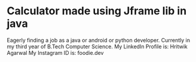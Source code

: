 # Calculator made using Jframe lib in java
Eagerly finding a job as a java or android or python developer.
Currently in my third year of B.Tech Computer Science. 
My LinkedIn Profile is: Hritwik Agarwal 
My Instagram ID is: foodie.dev
